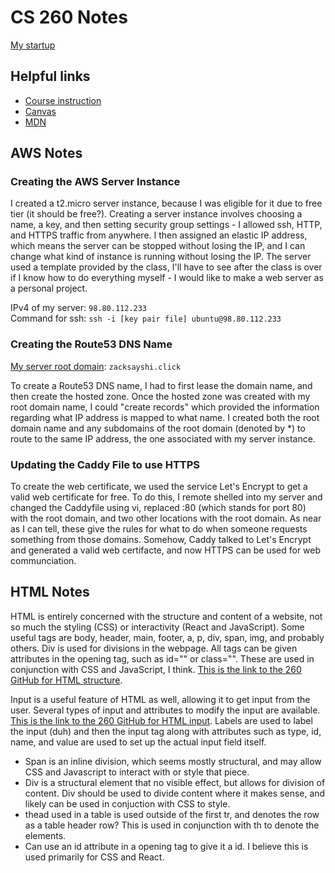 # CS 260 Notes

[My startup](https://zacksayshi.click)

## Helpful links

- [Course instruction](https://github.com/webprogramming260)
- [Canvas](https://byu.instructure.com)
- [MDN](https://developer.mozilla.org)

## AWS Notes

### Creating the AWS Server Instance

I created a t2.micro server instance, because I was eligible for it due to free tier (it should be free?). Creating a server instance involves choosing a name, a key, and then setting security group settings - I allowed ssh, HTTP, and HTTPS traffic from anywhere. I then assigned an elastic IP address, which means the server can be stopped without losing the IP, and I can change what kind of instance is running without losing the IP. The server used a template provided by the class, I'll have to see after the class is over if I know how to do everything myself - I would like to make a web server as a personal project.

IPv4 of my server: `98.80.112.233`  
Command for ssh: `ssh -i [key pair file] ubuntu@98.80.112.233`

### Creating the Route53 DNS Name

[My server root domain](https://zacksayshi.click): `zacksayshi.click`

To create a Route53 DNS name, I had to first lease the domain name, and then create the hosted zone. Once the hosted zone was created with my root domain name, I could "create records" which provided the information regarding what IP address is mapped to what name. I created both the root domain name and any subdomains of the root domain (denoted by *) to route to the same IP address, the one associated with my server instance.

### Updating the Caddy File to use HTTPS

To create the web certificate, we used the service Let's Encrypt to get a valid web certificate for free. To do this, I remote shelled into my server and changed the Caddyfile using vi, replaced :80 (which stands for port 80) with the root domain, and two other locations with the root domain. As near as I can tell, these give the rules for what to do when someone requests something from those domains. Somehow, Caddy talked to Let's Encrypt and generated a valid web certifacte, and now HTTPS can be used for web communciation.

## HTML Notes

HTML is entirely concerned with the structure and content of a website, not so much the styling (CSS) or interactivity (React and JavaScript). Some useful tags are body, header, main, footer, a, p, div, span, img, and probably others. Div is used for divisions in the webpage. All tags can be given attributes in the opening tag, such as id=""  or class="". These are used in conjunction with CSS and JavaScript, I think. [This is the link to the 260 GitHub for HTML structure](https://github.com/webprogramming260/.github/blob/main/profile/html/structure/structure.md).

Input is a useful feature of HTML as well, allowing it to get input from the user. Several types of input and attributes to modify the input are available. [This is the link to the 260 GitHub for HTML input](https://github.com/webprogramming260/.github/blob/main/profile/html/input/input.md). Labels are used to label the input (duh) and then the input tag along with attributes such as type, id, name, and value are used to set up the actual input field itself.

- Span is an inline division, which seems mostly structural, and may allow CSS and Javascript to interact with or style that piece.  
- Div is a structural element that no visible effect, but allows for division of content. Div should be used to divide content where it makes sense, and likely can be used in conjuction with CSS to style.
- thead used in a table is used outside of the first tr, and denotes the row as a table header row? This is used in conjunction with th to denote the elements.
- Can use an id attribute in a opening tag to give it a id. I believe this is used primarily for CSS and React.